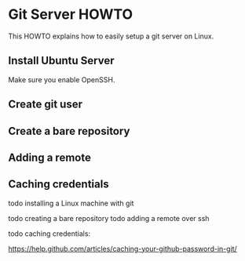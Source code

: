 # Git Server HOWTO

This HOWTO explains how to easily setup a git server on Linux.

## Install Ubuntu Server

Make sure you enable OpenSSH.

## Create git user

## Create a bare repository

## Adding a remote

## Caching credentials



todo installing a Linux machine with git

todo creating a bare repository 
todo adding a remote over ssh


todo caching credentials:

https://help.github.com/articles/caching-your-github-password-in-git/